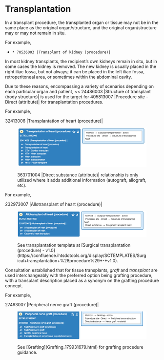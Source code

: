 # Transplantation

In a transplant procedure, the transplanted organ or tissue may not be in the same place as the original organ/structure, and the original organ/structure may or may not remain in situ.

For example,

  *     * 70536003 |Transplant of kidney (procedure)|

In most kidney transplants, the recipient’s own kidneys remain in situ, but in some cases the kidney is removed. The new kidney is usually placed in the right iliac fossa, but not always; it can be placed in the left iliac fossa, retroperitoneal area, or sometimes within the abdominal cavity.

Due to these reasons, encompassing a variety of scenarios depending on each particular organ and patient, << 24486003 |Structure of transplant (body structure)| is used for the target for 405813007 |Procedure site - Direct (attribute)| for transplantation procedures.

For example,

32413006 |Transplantation of heart (procedure)|

<figure><img src="images/273518972.png" alt="" title=""><figcaption><p>363701004 |Direct substance (attribute)| relationship is only utilized where it adds additional information (autograft, allograft, etc).</p></figcaption></figure>

For example,

232973007 |Allotransplant of heart (procedure)|

<figure><img src="images/273518969.png" alt="" title=""><figcaption><p>See transplantation template at [Surgical transplantation (procedure) - v1.0](https://confluence.ihtsdotools.org/display/SCTEMPLATES/Surgical+transplantation+%28procedure%29+-+v1.0).</p></figcaption></figure>

  

Consultation established that for tissue transplants, _graft_ and _transplant_ are used interchangeably with the preferred option being grafting procedure, with a transplant description placed as a synonym on the grafting procedure concept. 

For example,

27493007 |Peripheral nerve graft (procedure)|

<figure><img src="images/273518970.png" alt="" title=""><figcaption><p>See [Grafting](Grafting_179931679.html) for grafting procedure guidance.</p></figcaption></figure>

  

  

